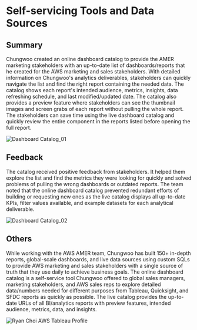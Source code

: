 <!-- Title -->
<h1 align="left">Self-servicing Tools and Data Sources </h1>


<h2 align="left">Summary </h2>

Chungwoo created an online dashboard catalog to provide the AMER marketing stakeholders with an up-to-date list of dashboards/reports that he created for the AWS marketing and sales stakeholders. With detailed information on Chungwoo's analytics deliverables, stakeholders can quickly navigate the list and find the right report containing the needed data. The catalog shows each report's intended audience, metrics, insights, data refreshing schedule, and last modified/updated date. The catalog also provides a preview feature where stakeholders can see the thumbnail images and screen grabs of each report without pulling the whole report. The stakeholders can save time using the live dashboard catalog and quickly review the entire component in the reports listed before opening the full report.

![Dashboard Catalog_01](https://github.com/ryavse11/ryan_choi_portfolio/assets/151677676/adf7d711-6a2c-4e59-9eb1-769910de2dfd)


<h2 align="left">Feedback </h2>

The catalog received positive feedback from stakeholders. It helped them explore the list and find the metrics they were looking for quickly and solved problems of pulling the wrong dashboards or outdated reports. The team noted that the online dashboard catalog prevented redundant efforts of building or requesting new ones as the live catalog displays all up-to-date KPIs, filter values available, and example datasets for each analytical deliverable.  

![Dashboard Catalog_02](https://github.com/ryavse11/ryan_choi_portfolio/assets/151677676/c73d4b82-46da-429c-a255-d1f7a6514d91)

<h2 align="left">Others </h2>

While working with the AWS AMER team, Chungwoo has built 150+ in-depth reports, global-scale dashboards, and live data sources using custom SQLs to provide AWS marketing and sales stakeholders with a single source of truth that they use daily to achieve business goals. The online dashboard catalog is a self-service tool Chungwoo offered to global sales managers, marketing stakeholders, and AWS sales reps to explore detailed data/numbers needed for different purposes from Tableau, Quicksight, and SFDC reports as quickly as possible. The live catalog provides the up-to-date URLs of all BI/analytics reports with preview features, intended audience, metrics, data, and insights.

![Ryan Choi AWS Tableau Profile](https://github.com/ryavse11/ryan_choi_portfolio/assets/151677676/3178ffe0-b1ed-41e3-bcd4-13b0e912fb77)
